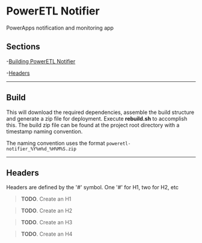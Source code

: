 # PowerETL Notifier
PowerApps notification and monitoring app



## Sections
-[Building PowerETL Notifier](#build)

-[Headers](#headers)


---
## Build
This will download the required dependencies, assemble the build structure and generate a zip file for deployment. Execute __rebuild.sh__ to accomplish this. The build zip file can be found at the project root directory with a timestamp naming convention.  

The naming convention uses the format `poweretl-notifier_%Y%m%d_%H%M%S.zip`

---

## Headers
Headers are defined by the '#' symbol. One '#' for H1,  two for H2, etc


> **TODO**. Create an H1

> **TODO**. Create an H2

> **TODO**. Create an H3

> **TODO**. Create an H4



